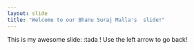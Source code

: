 ```yaml
---
layout: slide
title: "Welcome to our Bhanu Suraj Malla's  slide!"
---
```

This is my awesome slide: :tada !
Use the left arrow to go back!
